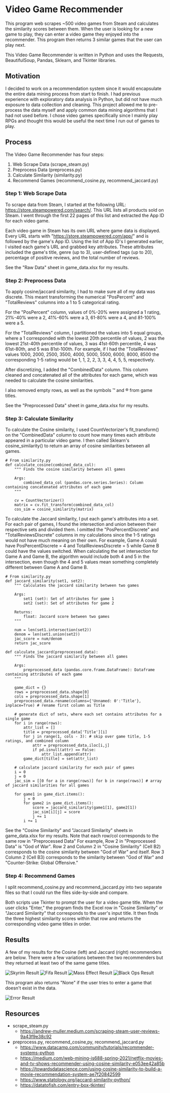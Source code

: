 # Video Game Recommender
This program web scrapes ~500 video games from Steam and calculates the similarity scores between them.
When the user is looking for a new game to play, they can enter a video game they enjoyed into the recommender. This program then returns 3 similar games that the user can play next.

This Video Game Recommender is written in Python and uses the Requests, BeautifulSoup, Pandas, Sklearn, and Tkinter libraries. 

## Motivation
I decided to work on a recommendation system since it would encapsulate the entire data mining process from start to finish. I had previous experience with exploratory data analysis in Python, but did not have much exposure to data collection and cleaning. This project allowed me to pre-process the data myself and apply common data mining algorithms that I had not used before. I chose video games specifically since I mainly play RPGs and thought this would be useful the next time I run out of games to play.

## Process

The Video Game Recommender has four steps:
1. Web Scrape Data (scrape_steam.py)
2. Preprocess Data (preprocess.py)
3. Calculate Similarity (similarity.py)
4. Recommend Games (recommend_cosine.py, recommend_jaccard.py)

### Step 1: Web Scrape Data
To scrape data from Steam, I started at the following URL: https://store.steampowered.com/search/.
This URL lists all products sold on Steam. I went through the first 22 pages of this list and extracted the App ID for each video game.

Each video game in Steam has its own URL where game data is displayed. Every URL starts with "https://store.steampowered.com/app/" and is followed by the game's App ID. Using the list of App ID's I generated earlier, I visited each game's URL and grabbed key attributes. These attributes included the game's title, genre (up to 3), user-defined tags (up to 20), percentage of positive reviews, and the total number of reviews.

See the "Raw Data" sheet in game_data.xlsx for my results.

### Step 2: Preprocess Data
To apply cosine/jaccard similarity, I had to make sure all of my data was discrete. This meant transforming the numerical "PosPercent" and "TotalReviews" columns into a 1 to 5 categorical rating. 

For the "PosPercent" column, values of 0%-20% were assigned a 1 rating, 21%-40% were a 2, 41%-60% were a 3, 61-80% were a 4, and 81-100% were a 5. 

For the "TotalReviews" column, I partitioned the values into 5 equal groups, where a 1 corresponded with the lowest 20th percentile of values, 2 was the lowest 21st-40th percentile of values, 3 was 41st-60th percentile, 4 was 61st-80th, and 5 was 81st-100th. For example, if I had the "TotalReviews" values 1000, 2000, 2500, 3500, 4000, 5000, 5500, 6000, 8000, 8500 the corresponding 1-5 rating would be 1, 1, 2, 2, 3, 3, 4, 4, 5, 5, respectively.

After discretizing, I added the "CombinedData" column. This column cleaned and concatenated all of the attributes for each game, which was needed to calculate the cosine similarities.

I also removed empty rows, as well as the symbols ™ and ® from game titles.

See the "Preprocessed Data" sheet in game_data.xlsx for my results.

### Step 3: Calculate Similarity
To calculate the Cosine similarity, I used CountVectorizer's fit_transform() on the "CombinedData" column to count how many times each attribute appeared in a particular video game. I then called Sklearn's cosine_similarity() to return an array of cosine similarities between all games.

```
# From similarity.py
def calculate_cosine(combined_data_col):
    """ Finds the cosine similarity between all games

    Args:
        combined_data_col (pandas.core.series.Series): Column containing concatenated attributes of each game
    """

    cv = CountVectorizer()
    matrix = cv.fit_transform(combined_data_col)  
    cos_sim = cosine_similarity(matrix)
```

To calculate the Jaccard similarity, I put each game's attributes into a set. For each pair of games, I found the intersection and union between their respective sets and divided them. I omitted the "PosPercentDiscrete" and "TotalReviewsDiscrete" columns in my calculations since the 1-5 ratings would not have much meaning on their own. For example, Game A could have PosPercentDiscrete = 4 and TotalReviewsDiscrete = 5 while Game B could have the values switched. When calculating the set intersection for Game A and Game B, the algorithm would include both 4 and 5 in the intersection, even though the 4 and 5 values mean something completely different between Game A and Game B.

```
# From similarity.py
def jaccard_similarity(set1, set2):
    """ Calculates the jaccard similarity between two games

    Args:
        set1 (set): Set of attributes for game 1
        set2 (set): Set of attributes for game 2

    Returns:
        float: Jaccard score between two games
    """

    num = len(set1.intersection(set2))
    denom = len(set1.union(set2))
    jac_score = num/denom
    return jac_score

def calculate_jaccard(preprocessed_data):
    """ Finds the jaccard similarity between all games

    Args:
        preprocessed_data (pandas.core.frame.DataFrame): Dataframe containing attributes of each game
    """

    game_dict = {}
    rows = preprocessed_data.shape[0]
    cols = preprocessed_data.shape[1]
    preprocessed_data.rename(columns={'Unnamed: 0':'Title'}, inplace=True) # rename first column as Title

    # generate dict of sets, where each set contains attributes for a single game
    for i in range(rows):
        attr_list = []
        title = preprocessed_data['Title'][i]
        for j in range(1, cols - 3): # skip over game title, 1-5 ratings, and combined column
            attr = preprocessed_data.iloc[i,j]
            if pd.isnull(attr) == False:
                attr_list.append(attr)
        game_dict[title] = set(attr_list) 

    # calculate jaccard similarity for each pair of games
    i = 0 
    j = 0
    jac_sim = [[0 for a in range(rows)] for b in range(rows)] # array of jaccard similarities for all games

    for game1 in game_dict.items():
        j = 0
        for game2 in game_dict.items():
            score = jaccard_similarity(game1[1], game2[1])
            jac_sim[i][j] = score
            j += 1
        i += 1
```

See the "Cosine Similarity" and "Jaccard Similarity" sheets in game_data.xlsx for my results. Note that each row/col corresponds to the same row in "Preprocessed Data" For example, Row 2 in "Preprocessed Data" is "God of War". Row 2 and Column 2 in "Cosine Similarity" (Cell B2) corresponds to the cosine similarity between "God of War" and itself. Row 3 Column 2 (Cell B3) corresponds to the similarity between "God of War" and "Counter-Strike: Global Offensive."

### Step 4: Recommend Games 
I split recommend_cosine.py and recommend_jaccard.py into two separate files so that I could run the files side-by-side and compare.

Both scripts use Tkinter to prompt the user for a video game title. When the user clicks "Enter," the program finds the Excel row in "Cosine Similarity" or "Jaccard Similarity" that corresponds to the user's input title. It then finds the three highest similarity scores within that row and returns the corresponding video game titles in order.

## Results
A few of my results for the Cosine (left) and Jaccard (right) recommenders are below. There were a few variations between the two recommenders but they returned at least two of the same game titles.

![Skyrim Result](/results/Skyrim_Result.png)
![Fifa Result](/results/Fifa_Result.png)
![Mass Effect Result](/results/Mass_Effect_Result.png)
![Black Ops Result](/results/Black_Ops_Result.png)

This program also returns "None" if the user tries to enter a game that doesn't exist in the data.

![Error Result](/results/Error_Result.png)

## Resources
- scrape_steam.py
    - https://andrew-muller.medium.com/scraping-steam-user-reviews-9a43f9e38c92 
- preprocess.py, recommend_cosine,py, recommend_jaccard.py
    - https://www.datacamp.com/community/tutorials/recommender-systems-python
    - https://medium.com/web-mining-is688-spring-2021/netflix-movies-and-tv-shows-recommender-using-cosine-similarity-e053ee42a85b
    - https://towardsdatascience.com/using-cosine-similarity-to-build-a-movie-recommendation-system-ae7f20842599
    - https://www.statology.org/jaccard-similarity-python/
    - https://datatofish.com/entry-box-tkinter/